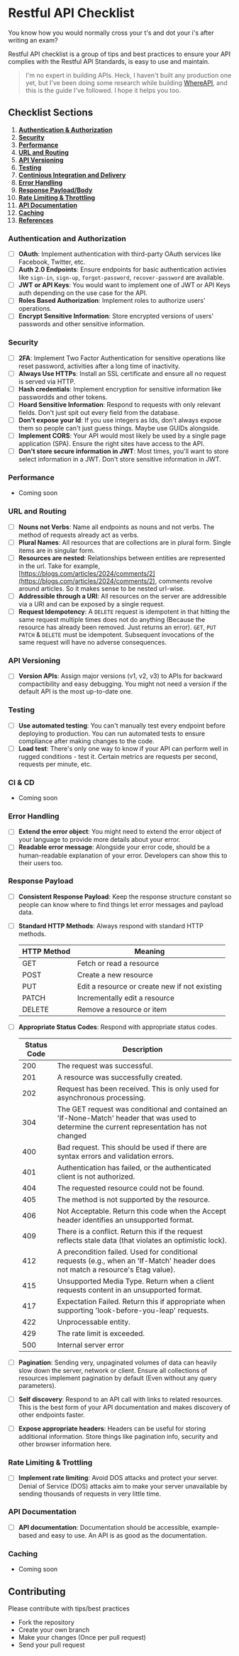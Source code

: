 <h1>
    Restful API Checklist
</h1>

<p>You know how you would normally cross your t's and dot your i's after writing an exam?</p>

<p>Restful API checklist is a group of tips and best practices to ensure your API complies with the Restful API Standards, is easy to use and maintain.</p>

> I'm no expert in building APIs. Heck, I haven't built any production one yet, but I've been doing some research while building [WhereAPI](http://whereapi.xyz/), and this is the guide I've followed. I hope it helps you too.

## Checklist Sections

1. **[Authentication & Authorization](#authentication-and-authorization)**
2. **[Security](#security)**
3. **[Performance](#performance)**
4. **[URL and Routing](#url-and-routing)**
5. **[API Versioning](#api-versioning)**
6. **[Testing](#testing)**
7. **[Continious Integration and Delivery](#ci-and-cd)**
8. **[Error Handling](#error-handling)**
9. **[Response Payload/Body](#response-payload)**
10. **[Rate Limiting & Throttling](#rate-limiting-and-throttling)**
11. **[API Documentation](#api-documentation)**
12. **[Caching](#caching)**
13. **[References](#references)**

### Authentication and Authorization

- [ ] **OAuth**: Implement authentication with third-party OAuth services like Facebook, Twitter, etc.
- [ ] **Auth 2.0 Endpoints**: Ensure endpoints for basic authentication activies like `sign-in`, `sign-up`, `forgot-password`, `recover-password` are available.
- [ ] **JWT or API Keys**: You would want to implement one of JWT or API Keys auth depending on the use case for the API.
- [ ] **Roles Based Authorization**: Implement roles to authorize users' operations.
- [ ] **Encrypt Sensitive Information**: Store encrypted versions of users' passwords and other sensitive information.

### Security

- [ ] **2FA**: Implement Two Factor Authentication for sensitive operations like reset password, activities after a long time of inactivity.
- [ ] **Always Use HTTPs**: Install an SSL certificate and ensure all no request is served via HTTP.
- [ ] **Hash credentials**: Implement encryption for sensitive information like passwordds and other tokens.
- [ ] **Hoard Sensitive Information**: Respond to requests with only relevant fields. Don't just spit out every field from the database.
- [ ] **Don't expose your Id**: If you use integers as Ids, don't always expose them so people can't just guess things. Maybe use GUIDs alongside.
- [ ] **Implement CORS**: Your API would most likely be used by a single page application (SPA). Ensure the right sites have access to the API.
- [ ] **Don't store secure information in JWT**: Most times, you'll want to store select information in a JWT. Don't store sensitive information in JWT.

### Performance

- Coming soon

### URL and Routing

- [ ] **Nouns not Verbs**: Name all endpoints as nouns and not verbs. The method of requests already act as verbs.
- [ ] **Plural Names**: All resources that are collections are in plural form. Single items are in singular form.
- [ ] **Resources are nested**: Relationships between entities are represented in the url. Take for example, [https://blogs.com/articles/2024/comments/2](https://blogs.com/articles/2024/comments/2), comments revolve around articles. So it makes sense to be nested url-wise.
- [ ] **Addressible through a URI**: All resources on the server are addressible via a URI and can be exposed by a single request.
- [ ] **Request Idempotency**: A `DELETE` request is idempotent in that hitting the same request multiple times does not do anything (Because the resource has already been removed. Just returns an error). `GET`, `PUT` `PATCH` & `DELETE` must be idempotent. Subsequent invocations of the same request will have no adverse consequences.

### API Versioning

- [ ] **Version APIs**: Assign major versions (v1, v2, v3) to APIs for backward compactibility and easy debugging. You might not need a version if the default API is the most up-to-date one.

### Testing

- [ ] **Use automated testing**: You can't manually test every endpoint before deploying to production. You can run automated tests to ensure compliance after making changes to the code.
- [ ] **Load test**: There's only one way to know if your API can perform well in rugged conditions - test it. Certain metrics are requests per second, requests per minute, etc.

### CI & CD

- Coming soon

### Error Handling

- [ ] **Extend the error object**: You might need to extend the error object of your language to provide more details about your error.
- [ ] **Readable error message**: Alongside your error code, should be a human-readable explanation of your error. Developers can show this to their users too.

### Response Payload

- [ ] **Consistent Response Payload**: Keep the response structure constant so people can know where to find things let error messages and payload data.
- [ ] **Standard HTTP Methods**: Always respond with standard HTTP methods.

  | HTTP Method | Meaning                                       |
  | ----------- | --------------------------------------------- |
  | GET         | Fetch or read a resource                      |
  | POST        | Create a new resource                         |
  | PUT         | Edit a resource or create new if not existing |
  | PATCH       | Incrementally edit a resource                 |
  | DELETE      | Remove a resource or item                     |

- [ ] **Appropriate Status Codes**: Respond with appropriate status codes.

  | Status Code | Description                                                                                                                                   |
  | ----------- | --------------------------------------------------------------------------------------------------------------------------------------------- |
  | 200         | The request was successful.                                                                                                                   |
  | 201         | A resource was successfully created.                                                                                                          |
  | 202         | Request has been received. This is only used for asynchronous processing.                                                                     |
  | 304         | The GET request was conditional and contained an 'If-None-Match' header that was used to determine the current representation has not changed |
  | 400         | Bad request. This should be used if there are syntax errors and validation errors.                                                            |
  | 401         | Authentication has failed, or the authenticated client is not authorized.                                                                     |
  | 404         | The requested resource could not be found.                                                                                                    |
  | 405         | The method is not supported by the resource.                                                                                                  |
  | 406         | Not Acceptable. Return this code when the Accept header identifies an unsupported format.                                                     |
  | 409         | There is a conflict. Return this if the request reflects stale data (that violates an optimistic lock).                                       |
  | 412         | A precondition failed. Used for conditional requests (e.g., when an 'If-Match' header does not match a resource's Etag value).                |
  | 415         | Unsupported Media Type. Return when a client requests content in an unsupported format.                                                       |
  | 417         | Expectation Failed. Return this if appropriate when supporting 'look-before-you-leap' requests.                                               |
  | 422         | Unprocessable entity.                                                                                                                         |
  | 429         | The rate limit is exceeded.                                                                                                                   |
  | 500         | Internal server error                                                                                                                         |

- [ ] **Pagination**: Sending very, unpaginated volumes of data can heavily slow down the server, network or client. Ensure all collections of resources implement pagination by default (Even without any query parameters).
- [ ] **Self discovery**: Respond to an API call with links to related resources. This is the best form of your API documentation and makes discovery of other endpoints faster.
- [ ] **Expose appropriate headers**: Headers can be useful for storing additional information. Store things like pagination info, security and other browser information here.

### Rate Limiting & Trottling

- [ ] **Implement rate limiting**: Avoid DOS attacks and protect your server. Denial of Service (DOS) attacks aim to make your server unavailable by sending thousands of requests in very little time.

### API Documentation

- [ ] **API documentation**: Documentation should be accessible, example-based and easy to use. An API is as good as the documentation.

### Caching

- Coming soon

## Contributing

Please contribute with tips/best practices

- Fork the repository
- Create your own branch
- Make your changes (Once per pull request)
- Send your pull request
